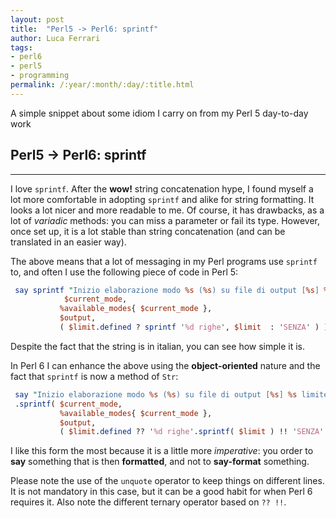 ```yaml
---
layout: post
title:  "Perl5 -> Perl6: sprintf"
author: Luca Ferrari
tags:
- perl6
- perl5
- programming
permalink: /:year/:month/:day/:title.html
---
```

A simple snippet about some idiom I carry on from my Perl 5 day-to-day work

## Perl5 -> Perl6: sprintf
-----

I love ```sprintf```. After the **wow!** string concatenation hype, I found myself a lot more comfortable in adopting ```sprintf``` and alike for string formatting. It looks a lot nicer and more readable to me.
Of course, it has drawbacks, as a lot of *variadic* methods: you can miss a parameter or fail its type. However, once set up, it is a lot
stable than string concatenation (and can be translated in an easier way).

The above means that a lot of messaging in my Perl programs use ```sprintf``` to, and often I use the following piece of code in Perl 5:

``` perl
 say sprintf "Inizio elaborazione modo %s (%s) su file di output [%s] %s limite",
            $current_mode,
           %available_modes{ $current_mode },
           $output,
           ( $limit.defined ? sprintf '%d righe', $limit  : 'SENZA' ) );
```

Despite the fact that the string is in italian, you can see how simple it is.

In Perl 6 I can enhance the above using the **object-oriented** nature and the fact that ```sprintf``` is now a method of ```Str```:

``` perl
 say "Inizio elaborazione modo %s (%s) su file di output [%s] %s limite"\
 .sprintf( $current_mode,
           %available_modes{ $current_mode },
           $output,
           ( $limit.defined ?? '%d righe'.sprintf( $limit ) !! 'SENZA' ) );
```

I like this form the most because it is a little more *imperative*: you order to **say** something that is then **formatted**, and not to **say-format** something.

Please note the use of the ```unquote``` operator to keep things on different lines. It is not mandatory in this case, but it can be a good habit
for when Perl 6 requires it. Also note the different ternary operator based on ```?? !!```.
